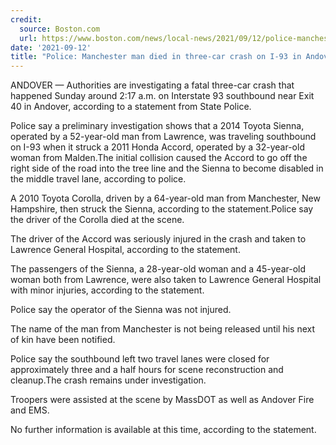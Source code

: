 ```yaml
---
credit:
  source: Boston.com
  url: https://www.boston.com/news/local-news/2021/09/12/police-manchester-man-died-in-three-car-crash-on-i-93-in-andover/
date: '2021-09-12'
title: "Police: Manchester man died in three-car crash on I-93 in Andover"
---
```

ANDOVER — Authorities are investigating a fatal three-car crash that happened Sunday around 2:17 a.m. on Interstate 93 southbound near Exit 40 in Andover, according to a statement from State Police.

Police say a preliminary investigation shows that a 2014 Toyota Sienna, operated by a 52-year-old man from Lawrence, was traveling southbound on I-93 when it struck a 2011 Honda Accord, operated by a 32-year-old woman from Malden.The initial collision caused the Accord to go off the right side of the road into the tree line and the Sienna to become disabled in the middle travel lane, according to police.

A 2010 Toyota Corolla, driven by a 64-year-old man from Manchester, New Hampshire, then struck the Sienna, according to the statement.Police say the driver of the Corolla died at the scene.

The driver of the Accord was seriously injured in the crash and taken to Lawrence General Hospital, according to the statement.

The passengers of the Sienna, a 28-year-old woman and a 45-year-old woman both from Lawrence, were also taken to Lawrence General Hospital with minor injuries, according to the statement.

Police say the operator of the Sienna was not injured.

The name of the man from Manchester is not being released until his next of kin have been notified.

Police say the southbound left two travel lanes were closed for approximately three and a half hours for scene reconstruction and cleanup.The crash remains under investigation.

Troopers were assisted at the scene by MassDOT as well as Andover Fire and EMS.

No further information is available at this time, according to the statement.
